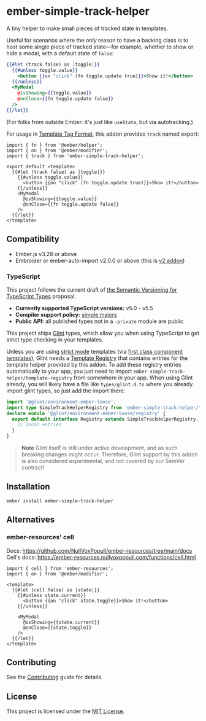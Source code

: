 ember-simple-track-helper
==============================================================================

A tiny helper to make small pieces of tracked state in templates.

Useful for scenarios where the *only* reason to have a backing class is to host some single piece of tracked state—for example, whether to show or hide a modal, with a default state of `false`:

```hbs
{{#let (track false) as |toggle|}}
  {{#unless toggle.value}}
    <button {{on "click" (fn toggle.update true)}}>Show it!</button>
  {{/unless}}
  <MyModal
    @isShowing={{toggle.value}}
    @onClose={{fn toggle.update false}}
  />
{{/let}}
```

(For folks from outside Ember: it's just like `useState`, but via autotracking.)

For usage in [Template Tag Format](https://guides.emberjs.com/release/components/template-tag-format/),
this addon provides `track` named export:

```gjs
import { fn } from '@ember/helper';
import { on } from '@ember/modifier';
import { track } from 'ember-simple-track-helper';

export default <template>
  {{#let (track false) as |toggle|}}
    {{#unless toggle.value}}
      <button {{on "click" (fn toggle.update true)}}>Show it!</button>
    {{/unless}}
    <MyModal
      @isShowing={{toggle.value}}
      @onClose={{fn toggle.update false}}
    />
  {{/let}}
</template>
```

Compatibility
------------------------------------------------------------------------------

* Ember.js v3.28 or above
* Embroider or ember-auto-import v2.0.0 or above (this is [v2 addon](https://emberjs.github.io/rfcs/0507-embroider-v2-package-format.html))

### TypeScript

This project follows the current draft of [the Semantic Versioning for TypeScript Types][semver] proposal.

- **Currently supported TypeScript versions:** v5.0 - v5.5
- **Compiler support policy:** [simple majors][sm]
- **Public API:** all published types not in a `-private` module are public

[semver]: https://github.com/tracked-tools/ember-rfcs/blob/semver-for-ts/text/0730-semver-for-ts.md
[sm]: https://github.com/tracked-tools/ember-rfcs/blob/semver-for-ts/text/0730-semver-for-ts.md#simple-majors

This project ships [Glint](https://github.com/typed-ember/glint) types,
 which allow you when using TypeScript to get strict type checking in your templates.

 Unless you are using [strict mode](http://emberjs.github.io/rfcs/0496-handlebars-strict-mode.html) templates
 (via [first class component templates](http://emberjs.github.io/rfcs/0779-first-class-component-templates.html)),
 Glint needs a [Template Registry](https://typed-ember.gitbook.io/glint/using-glint/ember/template-registry)
 that contains entries for the template helper provided by this addon.
 To add these registry entries automatically to your app, you just need to import `ember-simple-track-helper/template-registry`
 from somewhere in your app. When using Glint already, you will likely have a file like
 `types/glint.d.ts` where you already import glint types, so just add the import there:

 ```ts
 import '@glint/environment-ember-loose';
 import type SimpleTrackHelperRegistry from 'ember-simple-track-helper/template-registry';
 declare module '@glint/environment-ember-loose/registry' {
   export default interface Registry extends SimpleTrackHelperRegistry, /* other addon registries */ {
     // local entries
   }
 }
 ```

 > **Note** Glint itself is still under active development, and as such breaking changes might occur.
 > Therefore, Glint support by this addon is also considered experimental, and not covered by our SemVer contract!

Installation
------------------------------------------------------------------------------

```
ember install ember-simple-track-helper
```

Alternatives
------------------------------------------------------------------------------

### ember-resources' cell

Docs: https://github.com/NullVoxPopuli/ember-resources/tree/main/docs
Cell's docs: https://ember-resources.nullvoxpopuli.com/functions/cell.html

```gjs
import { cell } from 'ember-resources';
import { on } from '@ember/modifier';

<template>
  {{#let (cell false) as |state|}}
    {{#unless state.current}}
      <button {{on "click" state.toggle}}>Show it!</button>
    {{/unless}}

    <MyModal
      @isShowing={{state.current}}
      @onClose={{state.toggle}}
    />
  {{/let}}
</template>
```


Contributing
------------------------------------------------------------------------------

See the [Contributing](CONTRIBUTING.md) guide for details.


License
------------------------------------------------------------------------------

This project is licensed under the [MIT License](LICENSE.md).
